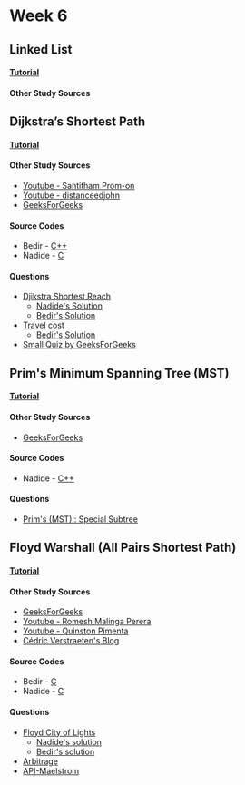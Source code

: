 # Week 6


## Linked List 

#### [Tutorial]()

#### Other Study Sources



## Dijkstra’s Shortest Path

#### [Tutorial]()

#### Other Study Sources
- [Youtube - Santitham Prom-on](https://www.youtube.com/watch?v=WN3Rb9wVYDY)
- [Youtube - distanceedjohn](https://www.youtube.com/watch?v=8Ls1RqHCOPw)
- [GeeksForGeeks](http://www.geeksforgeeks.org/greedy-algorithms-set-6-dijkstras-shortest-path-algorithm/)
 
#### Source Codes
- Bedir - [C++](https://github.com/BedirT/AlgorithmsL/blob/master/Algorithms/Graph/djikstra.cpp)
- Nadide - [C](https://github.com/nadide/ACM-ICPC/blob/master/codes/graph_Dijkstra.c)

#### Questions
- [Djikstra Shortest Reach](https://www.hackerrank.com/challenges/dijkstrashortreach)
	- [Nadide's Solution](https://github.com/nadide/ACM-ICPC/blob/master/problems/hackerrank/graph/dijkstraShortestPath.c)
	- [Bedir's Solution](https://github.com/BedirT/AlgorithmsL/blob/master/Problems/HackerRank/Algorithms/Graph%20Theory/Dijkstra_Shortest%20Reach%202.cpp)
- [Travel cost](http://www.spoj.com/problems/TRVCOST/)
	- [Bedir's Solution](https://github.com/BedirT/AlgorithmsL/blob/master/Problems/Curriculum%20Q's/Week%205/TRVCOST%20-%20Travelling%20cost.cpp) 
- [Small Quiz by GeeksForGeeks](http://quiz.geeksforgeeks.org/algorithms/graph-shortest-paths/)



## Prim's Minimum Spanning Tree (MST)

#### [Tutorial](http://nadide.github.io/Minimum-Spanning-Tree-Algo/)

#### Other Study Sources
- [GeeksForGeeks](http://www.geeksforgeeks.org/greedy-algorithms-set-2-kruskals-minimum-spanning-tree-mst/) 

#### Source Codes
- Nadide - [C++](https://github.com/nadide/ACM-ICPC/blob/master/codes/graph_primMST2.cpp)

#### Questions
- [Prim's (MST) : Special Subtree](https://www.hackerrank.com/contests/master/challenges/primsmstsub?h_r=internal-search)


## Floyd Warshall (All Pairs Shortest Path)

#### [Tutorial]()

#### Other Study Sources
- [GeeksForGeeks](http://www.geeksforgeeks.org/dynamic-programming-set-16-floyd-warshall-algorithm/)
- [Youtube - Romesh Malinga Perera](https://www.youtube.com/watch?v=9QV6QpyhN0o)
- [Youtube - Quinston Pimenta](https://www.youtube.com/watch?v=K6rI0umX-28)
- [Cédric Verstraeten's Blog](https://blog.cedric.ws/c-floyd-warshall-shortest-distance-explanation-code) 
 
#### Source Codes
- Bedir - [C](https://github.com/BedirT/AlgorithmsL/blob/master/Algorithms/Dynamic/Floyd%20Wolsher.c)
- Nadide - [C](https://github.com/nadide/ACM-ICPC/blob/master/codes/graph_FloydWarshall.c)

#### Questions
- [Floyd City of Lights](https://www.hackerrank.com/challenges/floyd-city-of-blinding-lights?h_r=internal-search)
	- [Nadide's solution](https://github.com/nadide/ACM-ICPC/blob/master/problems/hackerrank/graph/floydCityOfBlindingLights.c)
	- [Bedir's solution](https://github.com/BedirT/AlgorithmsL/blob/master/Problems/HackerRank/Algorithms/Graph%20Theory/Floyd%20City%20of%20Blinding%20Lights.cpp)
- [Arbitrage](https://uva.onlinejudge.org/index.php?option=onlinejudge&page=show_problem&problem=40)
- [API-Maelstrom](https://uva.onlinejudge.org/index.php?option=onlinejudge&page=show_problem&problem=364)